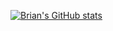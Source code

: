 [![Brian's GitHub stats](https://github-readme-stats.vercel.app/api/?username=brianpeiris&rank_icon=percentile&count_private=true&include_all_commits=true&show_icons=true&theme=transparent&hide_border=true)](https://github.com/anuraghazra/github-readme-stats)
